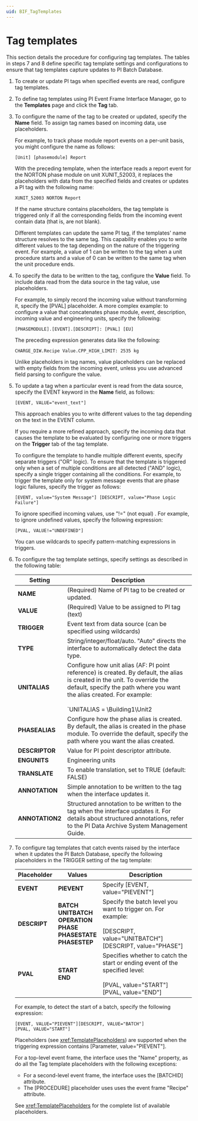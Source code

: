 ```yaml
---
uid: BIF_TagTemplates
---
```


<!-- Mark Bishop 6/8/21: Modified batch framework topic. -->

# Tag templates

This section details the procedure for configuring tag templates. The tables in steps 7 and 8 define specific tag template settings and configurations to ensure that tag templates capture updates to PI Batch Database.

1. To create or update PI tags when specified events are read, configure tag templates.

1. To define tag templates using PI Event Frame Interface Manager, go to the **Templates** page and click the **Tag** tab.

1. To configure the name of the tag to be created or updated, specify the **Name** field. To assign tag names based on incoming data, use placeholders.

    For example, to track phase module report events on a per-unit basis, you might configure the name as follows:

    ```text
    [Unit] [phasemodule] Report
    ```

    With the preceding template, when the interface reads a report event for the NORTON phase module on unit XUNIT_52003, it replaces the placeholders with data from the specified fields and creates or updates a PI tag with the following name:

    ```text
    XUNIT_52003 NORTON Report
    ```

    If the name structure contains placeholders, the tag template is triggered only if all the corresponding fields from the incoming event contain data (that is, are not blank).

    Different templates can update the same PI tag, if the templates' name structure resolves to the same tag. This capability enables you to write different values to the tag depending on the nature of the triggering event. For example, a value of 1 can be written to the tag when a unit procedure starts and a value of 0 can be written to the same tag when the unit procedure ends.

1. To specify the data to be written to the tag, configure the **Value** field. To include data read from the data source in the tag value, use placeholders.

    For example, to simply record the incoming value without transforming it, specify the [PVAL] placeholder. A more complex example: to configure a value that concatenates phase module, event, description, incoming value and engineering units, specify the following:

    ```text
    [PHASEMODULE].[EVENT].[DESCRIPT]: [PVAL] [EU]
    ```

    The preceding expression generates data like the following:

    ```text
    CHARGE_DIW.Recipe Value.CPP_HIGH_LIMIT: 2535 kg
    ```

    Unlike placeholders in tag names, value placeholders can be replaced with empty fields from the incoming event, unless you use advanced field parsing to configure the value.
    
1. To update a tag when a particular event is read from the data source, specify the EVENT keyword in the **Name** field, as follows:

    ```text
    [EVENT, VALUE="event_text"]
    ```

    This approach enables you to write different values to the tag depending on the text in the EVENT column.

    If you require a more refined approach, specify the incoming data that causes the template to be evaluated by configuring one or more triggers on the **Trigger** tab of the tag template.

    To configure the template to handle multiple different events, specify separate triggers ("OR" logic). To ensure that the template is triggered only when a set of multiple conditions are all detected ("AND" logic), specify a single trigger containing all the conditions. For example, to trigger the template only for system message events that are phase logic failures, specify the trigger as follows:

    ```text
    [EVENT, value="System Message"] [DESCRIPT, value="Phase Logic Failure"]
    ```

    To ignore specified incoming values, use "!=" (not equal) . For example, to ignore undefined values, specify the following expression:

    ```text
    [PVAL, VALUE!="UNDEFINED"]
    ```

    You can use wildcards to specify pattern-matching expressions in triggers.

1. To configure the tag template settings, specify settings as described in the following table:

    | Setting | Description |
    |--|--|
    | **NAME** | (Required) Name of PI tag to be created or updated. |
    | **VALUE** | (Required) Value to be assigned to PI tag (text) |
    | **TRIGGER** | Event text from data source (can be specified using wildcards) |
    | **TYPE** | String/integer/float/auto. "Auto" directs the interface to automatically detect the data type. |
    | **UNITALIAS** | Configure how unit alias (AF: PI point reference) is created. By default, the alias is created in the unit. To override the default, specify the path where you want the alias created. For example:<br><br>`UNITALIAS = \Building1\Unit2|[PHASE]`<br><br>The alias is created under the Unit2 module, named using the value of the [PHASE] column.<br><br>**Note:** All batch interfaces support unit- and phase-level equipment aliases. Some interface support creation of equipment aliases at all levels of the batch hierarchy. For details, refer to the interface-specific section of this guide. |
    | **PHASEALIAS** | Configure how the phase alias is created. By default, the alias is created in the phase module. To override the default, specify the path where you want the alias created. |
    | **DESCRIPTOR** | Value for PI point descriptor attribute. |
    | **ENGUNITS** | Engineering units |
    | **TRANSLATE** | To enable translation, set to TRUE (default: FALSE) |
    | **ANNOTATION** | Simple annotation to be written to the tag when the interface updates it. |
    | **ANNOTATION2** | Structured annotation to be written to the tag when the interface updates it. For details about structured annotations, refer to the PI Data Archive System Management Guide. |

1. To configure tag templates that catch events raised by the interface when it updates the PI Batch Database, specify the following placeholders in the TRIGGER setting of the tag template:

    | Placeholder | Values | Description |
    |--|--|--|
    | **EVENT** | **PIEVENT** | Specify [EVENT, value="PIEVENT"] |
    | **DESCRIPT** | **BATCH**<br>**UNITBATCH**<br>**OPERATION**<br>**PHASE**<br>**PHASESTATE**<br>**PHASESTEP** | Specify the batch level you want to trigger on. For example:<br><br>[DESCRIPT, value="UNITBATCH"]<br>[DESCRIPT, value="PHASE"] |
    | **PVAL** | **START**<br>**END** | Specifies whether to catch the start or ending event of the specified level:<br><br>[PVAL, value="START"]<br>[PVAL, value="END"] |
    
    For example, to detect the start of a batch, specify the following expression:

    ```text
    [EVENT, VALUE="PIEVENT"][DESCRIPT, VALUE="BATCH"]
    [PVAL, VALUE="START"]
    ```
    
    <!-- Mark Bishop 6/8/21: Modified content below. -->

    Placeholders (see <xref:TemplatePlaceholders>) are supported when the triggering expression contains [Parameter, value="PIEVENT"].

    For a top-level event frame, the interface uses the "Name" property, as do all the Tag template placeholders with the following exceptions:

    * For a second-level event frame, the interface uses the [BATCHID] attribute.
    * The [PROCEDURE] placeholder uses uses the event frame "Recipe" attribute.

    See <xref:TemplatePlaceholders> for the complete list of available placeholders.
